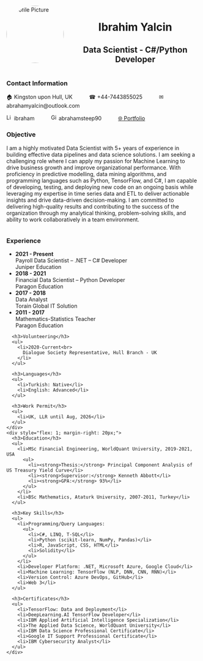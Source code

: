 <div>
  <div style="display: flex;">
    <div style="flex: 1;">
      <img src="https://drive.google.com/uc?export=view&id=1Fh2fF6RC0UD4CTyx18nMnBOolL1Q3EOe" alt="Profile Picture" style="width: 150px; height: 150px; border-radius: 50%; margin-right: 20px;">
    </div>
    <div style="flex: 2;">
      <h1 style="text-align: center;">Ibrahim Yalcin</h1>
      <h2 style="text-align: center;">Data Scientist - C#/Python Developer</h2>
    </div>
  </div>
  
   <h3>Contact Information</h3>
   <p>&#127968; Kingston upon Hull, UK &nbsp;&nbsp;&nbsp;&nbsp;&nbsp;&nbsp;&nbsp;&nbsp;&nbsp; &#9742; +44-7443855025 &nbsp;&nbsp;&nbsp;&nbsp;&nbsp;&nbsp;&nbsp;&nbsp;&nbsp; &#9993; abrahamyalcin@outlook.com</p>
   <p><a href="http://www.linkedin.com/in/ibraham"><img src="https://cdn-icons-png.flaticon.com/512/174/174857.png" alt="LinkedIn" style="width: 16px; height: 16px;"></a> ibraham &nbsp;&nbsp;&nbsp;&nbsp;&nbsp;&nbsp;&nbsp;&nbsp;&nbsp; <a href="https://github.com/abrahamsteep90"><img src="https://cdn-icons-png.flaticon.com/512/25/25231.png" alt="GitHub" style="width: 16px; height: 16px;"></a> abrahamsteep90 &nbsp;&nbsp;&nbsp;&nbsp;&nbsp;&nbsp;&nbsp;&nbsp;&nbsp; <a href="https://abrahamsteep90.github.io/My-Portfolio/">&#127760; Portfolio</a></p>
  
  <h3>Objective</h3>
  <p>I am a highly motivated Data Scientist with 5+ years of experience in building effective data pipelines and data science solutions. I am seeking a challenging role where I can apply my passion for Machine Learning to drive business growth and improve organizational performance. With proficiency in predictive modelling, data mining algorithms, and programming languages such as Python, TensorFlow, and C#, I am capable of developing, testing, and deploying new code on an ongoing basis while leveraging my expertise in time series data and ETL to deliver actionable insights and drive data-driven decision-making. I am committed to delivering high-quality results and contributing to the success of the organization through my analytical thinking, problem-solving skills, and ability to work collaboratively in a team environment.</p>

  <div style="display: flex; flex-wrap: wrap;">
    <div style="flex: 1;">
      <h3>Experience</h3>
      <ul>
        <li>
          <strong>2021 - Present</strong><br>
          Payroll Data Scientist – .NET – C# Developer<br>
          Juniper Education<br>
        </li>
        <li>
          <strong>2018 - 2021</strong><br>
          Financial Data Scientist – Python Developer<br>
          Paragon Education<br>
        </li>
        <li>
          <strong>2017 - 2018</strong><br>
          Data Analyst<br>
          Torain Global IT Solution<br>
        </li>
        <li>
          <strong>2011 - 2017</strong><br>
          Mathematics-Statistics Teacher<br>
          Paragon Education<br>
        </li>
      </ul>

      <h3>Volunteering</h3>
      <ul>
        <li>2020-Current<br>
          Dialogue Society Representative, Hull Branch - UK
        </li>
      </ul>

      <h3>Languages</h3>
      <ul>
        <li>Turkish: Native</li>
        <li>English: Advanced</li>
      </ul>

      <h3>Work Permit</h3>
      <ul>
        <li>UK, LLR until Aug, 2026</li>
      </ul>
    </div>
    <div style="flex: 1; margin-right: 20px;">
      <h3>Education</h3>
      <ul>
        <li>MSc Financial Engineering, WorldQuant University, 2019-2021, USA
          <ul>
            <li><strong>Thesis:</strong> Principal Component Analysis of US Treasury Yield Curve</li>
            <li><strong>Supervisor:</strong> Kenneth Abbott</li>
            <li><strong>GPA:</strong> 93%</li>
          </ul>
        </li>
        <li>BSc Mathematics, Ataturk University, 2007-2011, Turkey</li>
      </ul>

      <h3>Key Skills</h3>
      <ul>
        <li>Programming/Query Languages:
          <ul>
            <li>C#, LINQ, T-SQL</li>
            <li>Python (scikit-learn, NumPy, Pandas)</li>
            <li>R, JavaScript, CSS, HTML</li>
            <li>Solidity</li>
          </ul>
        </li>
        <li>Developer Platform: .NET, Microsoft Azure, Google Cloud</li>
        <li>Machine Learning: TensorFlow (NLP, DNN, CNN, RNN)</li>
        <li>Version Control: Azure DevOps, GitHub</li>
        <li>Web 3</li>
      </ul>

      <h3>Certificates</h3>
      <ul>
        <li>TensorFlow: Data and Deployment</li>
        <li>DeepLearning.AI TensorFlow Developer</li>
        <li>IBM Applied Artificial Intelligence Specialization</li>
        <li>The Applied Data Science, WorldQuant University</li>
        <li>IBM Data Science Professional Certificate</li>
        <li>Google IT Support Professional Certificate</li>
        <li>IBM Cybersecurity Analyst</li>
      </ul>
    </div>
  </div>
</div>
